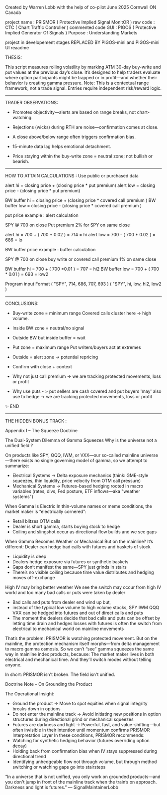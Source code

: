 Created by Warren Lobb with the help of co-pilot
June 2025
Cornwall ON Canada

project name :   PRISMOR  ( Protective Implied Signal MonitOR ) 
raw code     :   CTC      ( Chart Traffic Controller ) commented code
GUI          :   PIGOS    ( Protective Implied Generator Of Signals )
Purpose      :   Understanding Markets 			

project in developement stages 
REPLACED BY PIGOS-mini and PIGOS-mini UI reaadme

THESIS:

This script measures rolling volatility by marking ATM 30-day buy-write and put values at the previous day’s close. It’s designed to help traders evaluate where option participants might be trapped or in profit—and whether their behavior is creating gamma pressure.
Note: This is a contextual range framework, not a trade signal. Entries require independent risk/reward logic.

________________________________________________________________________________________________________________________

TRADER OBSERVATIONS:

- Promotes objectivity—alerts are based on range breaks, not chart-watching.

- Rejections (wicks) during RTH are noise—confirmation comes at close.

- A close above/below range often triggers confirmation bias.

- 15-minute data lag helps emotional detachment.

- Price staying within the buy-write zone = neutral zone; not bullish or bearish.

________________________________________________________________________________________________________________________


HOW TO ATTAIN CALCULATIONS : Use public or purchased data

alert hi = closing price + (closing price * put premium) 
alert low = closing price - (closing price * put premium) 

BW buffer hi = closing price + (closing price * covered call premium )
BW buffer low = closing price - (closing price * covered call premium )

put price example : alert calculation

SPY @ 700 on close
Put premium 2% for SPY on same close	

alert hi = 700 + ( 700 * 0.02 ) = 714  = hi
alert low = 700 - ( 700 * 0.02 ) = 686  = lo


BW buffer price example : buffer calculation

SPY @ 700 on close 
buy write or covered call premium 1% on same close 

BW buffer hi = 700 + ( 700 *0.01 ) = 707 = hi2
BW buffer low = 700 + ( 700 * 0.01 ) = 693 = low2

Program input Format ( "SPY", 714, 686, 707, 693 )
                     ( "SPY", hi, low, hi2, low2 )

________________________________________________________________________________________________________________________


CONCLUSIONS:

- Buy-write zone = minimum range
  Covered calls cluster here → high volume.

- Inside BW zone = neutral/no signal

- Outside BW but inside buffer = wait

- Put zone = maximum range
  Put writers/buyers act at extremes

- Outside = alert zone → potential repricing

- Confirm with close + context

- Why not just call premium -> we are tracking protected movements, loss or profit

- Why use puts - > put sellers are cash covered and put buyers 'may' also use to hedge -> we are tracking protected movements, loss or profit



✨ END	



________________________________________________________________________________________________________________________












THE HIDDEN BONUS TRACK :




Appendix I – The Squeeze Doctrine

The Dual-System Dilemma of Gamma Squeezes
Why is the universe not a unified field ?

On products like SPY, QQQ, IWM, or VXX—our so-called mainline universe—there exists no single governing model of gamma, so we attempt to summarize:
- Electrical Systems → Delta exposure mechanics (think: GME-style squeezes, thin liquidity, price velocity from OTM call pressure)
- Mechanical Systems → Futures-based hedging rooted in macro variables (rates, divs, Fed posture, ETF inflows—aka "weather systems")

When Gamma Is Electric
In thin-volume names or meme conditions, the market maker is “electrically cornered”:
- Retail blitzes OTM calls
- Dealer is short gamma, starts buying stock to hedge
- Coiling and slingshot occur as directional flow builds and we see gaps

When Gamma Becomes Weather or Mechanical 
But on the mainline? It’s different: Dealer can hedge bad calls with futures and baskets of stock
- Liquidity is deep
- Dealers hedge exposure via futures or synthetic baskets
- Gaps don’t manifest the same—SPY just grinds in stairs
- There’s no visible coiling because time value distributes and hedging moves off-exchange

High IV may bring better weather
We see the switch may occur from high IV world and too many bad calls or puts were taken by dealer 
- Bad calls and puts from dealer end wind up but,
- instead of the typical low volume to high volume stocks, SPY IWM QQQ VXX can be hedged into futures and out of direct calls and puts
- The moment the dealers decide that bad calls and puts can be offset by letting time drain and hedges losses with futures is often the
  switch from electrical to mechanical world on mainline movements


That’s the problem: PRISMOR is watching protected movement. But on the mainline, the protection mechanism itself morphs—from delta management to macro gamma osmosis.
So we can’t “see” gamma squeezes the same way in mainline index products, because:
The market maker lives in both electrical and mechanical time. And they’ll switch modes without telling anyone.

In short: PRISMOR isn't broken. The field isn't unified.


Doctrine Note – On Grounding the Product

The Operational Insight:
- Ground the product → Move to spot equities when signal integrity breaks down in options
- Do not enter the mainline track → Avoid initiating new positions in option structures during directional grind or mechanical squeezes
- Futures are darkness and light → Powerful, fast, and value-shifting—but often invisible in their intention until momentum confirms
PRISMOR Interpretation Layer
In these conditions, PRISMOR recommends:
- Watching for synthetic hedging behavior (futures overriding option decay)
- Holding back from confirmation bias when IV stays suppressed during directional trend
- Identifying unhedgeable flow not through volume, but through method switching or watching gaps go into stairsteps


“In a universe that is not unified, you only work on grounded products—and you don't jump in front of the mainline track when the train’s on approach. Darkness and light is futures.”
— SignalMaintainerLobb





